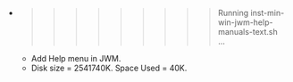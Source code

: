 * >>>>>>>>> Running inst-min-win-jwm-help-manuals-text.sh ...
  * Add Help menu in JWM.
  * Disk size = 2541740K. Space Used = 40K.
